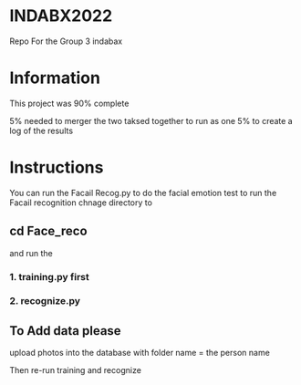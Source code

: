 # INDABX2022
Repo For the Group 3 indabax


# Information
This project was 90% complete

5% needed to merger the two taksed together to run as one
5% to create a log of the results 


# Instructions
 
 You can run the Facail Recog.py to do the facial emotion test
 to run the Facail recognition chnage directory to 
 ## cd Face_reco
 and run the
### 1. training.py first
### 2. recognize.py

## To Add data please

upload photos into the database with folder name = the person name

Then re-run training and  recognize

